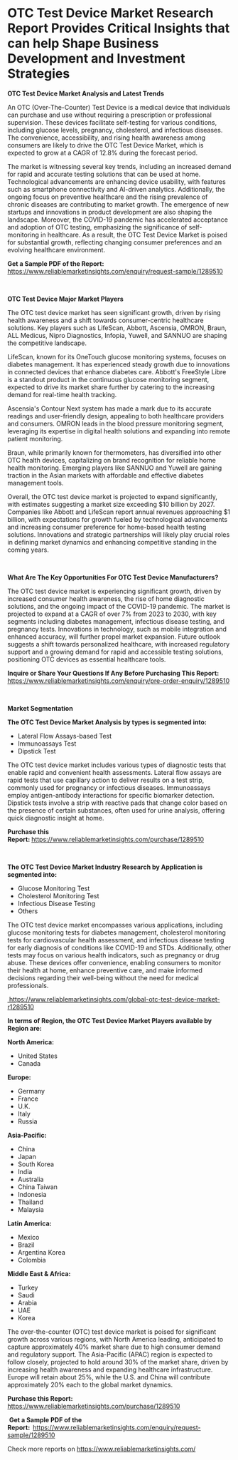 <p><h1>OTC Test Device Market Research Report Provides Critical Insights that can help Shape Business Development and Investment Strategies</h1></p><p><strong>OTC Test Device Market Analysis and Latest Trends</strong></p>
<p><p>An OTC (Over-The-Counter) Test Device is a medical device that individuals can purchase and use without requiring a prescription or professional supervision. These devices facilitate self-testing for various conditions, including glucose levels, pregnancy, cholesterol, and infectious diseases. The convenience, accessibility, and rising health awareness among consumers are likely to drive the OTC Test Device Market, which is expected to grow at a CAGR of 12.8% during the forecast period.</p><p>The market is witnessing several key trends, including an increased demand for rapid and accurate testing solutions that can be used at home. Technological advancements are enhancing device usability, with features such as smartphone connectivity and AI-driven analytics. Additionally, the ongoing focus on preventive healthcare and the rising prevalence of chronic diseases are contributing to market growth. The emergence of new startups and innovations in product development are also shaping the landscape. Moreover, the COVID-19 pandemic has accelerated acceptance and adoption of OTC testing, emphasizing the significance of self-monitoring in healthcare. As a result, the OTC Test Device Market is poised for substantial growth, reflecting changing consumer preferences and an evolving healthcare environment.</p></p>
<p><strong>Get a Sample PDF of the Report:&nbsp;</strong> <a href="https://www.reliablemarketinsights.com/enquiry/request-sample/1289510?utm_campaign=2013&utm_medium=2&utm_source=Github&utm_content=ia&utm_term=16012025&utm_id=otc-test-device">https://www.reliablemarketinsights.com/enquiry/request-sample/1289510</a></p>
<p>&nbsp;</p>
<p><strong>OTC Test Device Major Market Players</strong></p>
<p><p>The OTC test device market has seen significant growth, driven by rising health awareness and a shift towards consumer-centric healthcare solutions. Key players such as LifeScan, Abbott, Ascensia, OMRON, Braun, ALL Medicus, Nipro Diagnostics, Infopia, Yuwell, and SANNUO are shaping the competitive landscape.</p><p>LifeScan, known for its OneTouch glucose monitoring systems, focuses on diabetes management. It has experienced steady growth due to innovations in connected devices that enhance diabetes care. Abbott's FreeStyle Libre is a standout product in the continuous glucose monitoring segment, expected to drive its market share further by catering to the increasing demand for real-time health tracking.</p><p>Ascensia's Contour Next system has made a mark due to its accurate readings and user-friendly design, appealing to both healthcare providers and consumers. OMRON leads in the blood pressure monitoring segment, leveraging its expertise in digital health solutions and expanding into remote patient monitoring.</p><p>Braun, while primarily known for thermometers, has diversified into other OTC health devices, capitalizing on brand recognition for reliable home health monitoring. Emerging players like SANNUO and Yuwell are gaining traction in the Asian markets with affordable and effective diabetes management tools.</p><p>Overall, the OTC test device market is projected to expand significantly, with estimates suggesting a market size exceeding $10 billion by 2027. Companies like Abbott and LifeScan report annual revenues approaching $1 billion, with expectations for growth fueled by technological advancements and increasing consumer preference for home-based health testing solutions. Innovations and strategic partnerships will likely play crucial roles in defining market dynamics and enhancing competitive standing in the coming years.</p></p>
<p>&nbsp;</p>
<p><strong>What Are The Key Opportunities For OTC Test Device Manufacturers?</strong></p>
<p><p>The OTC test device market is experiencing significant growth, driven by increased consumer health awareness, the rise of home diagnostic solutions, and the ongoing impact of the COVID-19 pandemic. The market is projected to expand at a CAGR of over 7% from 2023 to 2030, with key segments including diabetes management, infectious disease testing, and pregnancy tests. Innovations in technology, such as mobile integration and enhanced accuracy, will further propel market expansion. Future outlook suggests a shift towards personalized healthcare, with increased regulatory support and a growing demand for rapid and accessible testing solutions, positioning OTC devices as essential healthcare tools.</p></p>
<p><strong>Inquire or Share Your Questions If Any Before Purchasing This Report:</strong> <a href="https://www.reliablemarketinsights.com/enquiry/pre-order-enquiry/1289510?utm_campaign=2013&utm_medium=2&utm_source=Github&utm_content=ia&utm_term=16012025&utm_id=otc-test-device">https://www.reliablemarketinsights.com/enquiry/pre-order-enquiry/1289510</a></p>
<p>&nbsp;</p>
<p><strong>Market Segmentation</strong></p>
<p><strong>The OTC Test Device Market Analysis by types is segmented into:</strong></p>
<p><ul><li>Lateral Flow Assays-based Test</li><li>Immunoassays Test</li><li>Dipstick Test</li></ul></p>
<p><p>The OTC test device market includes various types of diagnostic tests that enable rapid and convenient health assessments. Lateral flow assays are rapid tests that use capillary action to deliver results on a test strip, commonly used for pregnancy or infectious diseases. Immunoassays employ antigen-antibody interactions for specific biomarker detection. Dipstick tests involve a strip with reactive pads that change color based on the presence of certain substances, often used for urine analysis, offering quick diagnostic insight at home.</p></p>
<p><strong>Purchase this Report:&nbsp;</strong><a href="https://www.reliablemarketinsights.com/purchase/1289510?utm_campaign=2013&utm_medium=2&utm_source=Github&utm_content=ia&utm_term=16012025&utm_id=otc-test-device">https://www.reliablemarketinsights.com/purchase/1289510</a></p>
<p>&nbsp;</p>
<p><strong>The OTC Test Device Market Industry Research by Application is segmented into:</strong></p>
<p><ul><li>Glucose Monitoring Test</li><li>Cholesterol Monitoring Test</li><li>Infectious Disease Testing</li><li>Others</li></ul></p>
<p><p>The OTC test device market encompasses various applications, including glucose monitoring tests for diabetes management, cholesterol monitoring tests for cardiovascular health assessment, and infectious disease testing for early diagnosis of conditions like COVID-19 and STDs. Additionally, other tests may focus on various health indicators, such as pregnancy or drug abuse. These devices offer convenience, enabling consumers to monitor their health at home, enhance preventive care, and make informed decisions regarding their well-being without the need for medical professionals.</p></p>
<p><a href="https://www.reliablemarketinsights.com/global-otc-test-device-market-r1289510?utm_campaign=2013&utm_medium=2&utm_source=Github&utm_content=ia&utm_term=16012025&utm_id=otc-test-device">&nbsp;https://www.reliablemarketinsights.com/global-otc-test-device-market-r1289510</a></p>
<p><strong>In terms of Region, the OTC Test Device Market Players available by Region are:</strong></p>
<p>
    <p> <strong> North America: </strong>
        <ul>
            <li>United States</li>
            <li>Canada</li>
        </ul>
        </p> 
    <p> <strong> Europe: </strong>
        <ul>
            <li>Germany</li>
            <li>France</li>
            <li>U.K.</li>
            <li>Italy</li>
            <li>Russia</li>
        </ul>
        </p> 
    <p> <strong> Asia-Pacific: </strong>
        <ul>
            <li>China</li>
            <li>Japan</li>
            <li>South Korea</li>
            <li>India</li>
            <li>Australia</li>
            <li>China Taiwan</li>
            <li>Indonesia</li>
            <li>Thailand</li>
            <li>Malaysia</li>
        </ul>
        </p> 
    <p> <strong> Latin America: </strong>
        <ul>
            <li>Mexico</li>
            <li>Brazil</li>
            <li>Argentina Korea</li>
            <li>Colombia</li>
        </ul>
        </p> 
    <p> <strong> Middle East & Africa: </strong>
        <ul>
            <li>Turkey</li>
            <li>Saudi</li>
            <li>Arabia</li>
            <li>UAE</li>
            <li>Korea</li>
        </ul>
    </p>
    </p>
<p><p>The over-the-counter (OTC) test device market is poised for significant growth across various regions, with North America leading, anticipated to capture approximately 40% market share due to high consumer demand and regulatory support. The Asia-Pacific (APAC) region is expected to follow closely, projected to hold around 30% of the market share, driven by increasing health awareness and expanding healthcare infrastructure. Europe will retain about 25%, while the U.S. and China will contribute approximately 20% each to the global market dynamics.</p></p>
<p><strong>Purchase this Report: </strong><a href="https://www.reliablemarketinsights.com/purchase/1289510?utm_campaign=2013&utm_medium=2&utm_source=Github&utm_content=ia&utm_term=16012025&utm_id=otc-test-device">https://www.reliablemarketinsights.com/purchase/1289510</a></p>
<p>&nbsp;<strong>Get a Sample PDF of the Report:&nbsp;&nbsp;</strong><a href="https://www.reliablemarketinsights.com/enquiry/request-sample/1289510?utm_campaign=2013&utm_medium=2&utm_source=Github&utm_content=ia&utm_term=16012025&utm_id=otc-test-device">https://www.reliablemarketinsights.com/enquiry/request-sample/1289510</a></p>
<p><strong></strong></p>
<p>Check more reports on <a href="https://www.reliablemarketinsights.com/?utm_campaign=2013&utm_medium=2&utm_source=Github&utm_content=ia&utm_term=16012025&utm_id=otc-test-device">https://www.reliablemarketinsights.com/</a></p>